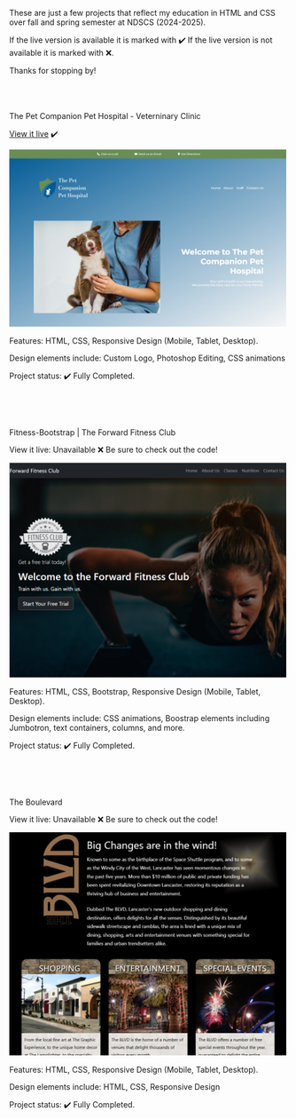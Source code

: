 These are just a few projects that reflect my education in HTML and CSS over fall and spring semester at NDSCS (2024-2025). 

If the live version is available it is marked with ✔️ If the live version is not available it is marked with ❌.

Thanks for stopping by!

<br>
<br>
<br>
The Pet Companion Pet Hospital - Veterninary Clinic

<a href="https://petcompanionpethospital.netlify.app/">View it live</a> ✔️

<img src="petcompanion2.png" width="500px" height="auto">

Features: HTML, CSS, Responsive Design (Mobile, Tablet, Desktop).

Design elements include: Custom Logo, Photoshop Editing, CSS animations

Project status: ✔️ Fully Completed.

<br>
<br>
<br>

Fitness-Bootstrap | The Forward Fitness Club

View it live: Unavailable ❌ Be sure to check out the code!

<img src="forward-fitness-club.png" width="500px" height="auto">

Features: HTML, CSS, Bootstrap, Responsive Design (Mobile, Tablet, Desktop).

Design elements include: CSS animations, Boostrap elements including Jumbotron, text containers, columns, and more.

Project status: ✔️ Fully Completed.

<br>
<br>
<br>

The Boulevard

View it live: Unavailable ❌ Be sure to check out the code!

<img src="blvdpng.png" width="500px" height="auto">

Features: HTML, CSS, Responsive Design (Mobile, Tablet, Desktop).

Design elements include: HTML, CSS, Responsive Design

Project status: ✔️ Fully Completed.

<br>
<br>
<br>


